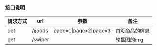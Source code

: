### 接口说明

| 请求方式 | url     | 参数                   | 备注           |
| -------- | ------- | ---------------------- | -------------- |
| get      | /goods  | page=1\|page=2\|page=3 | 首页商品的信息 |
| get      | /swiper |                        | 轮播图的img    |


